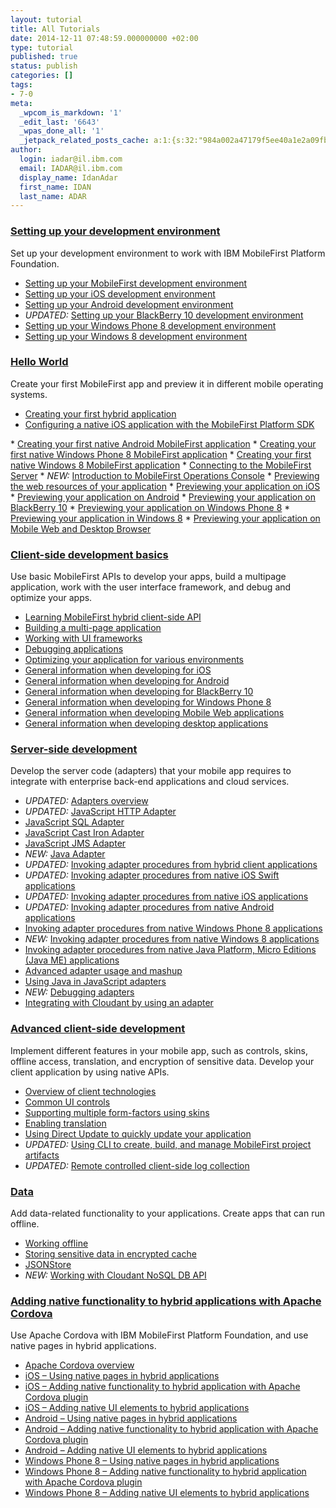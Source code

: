 ```yaml
---
layout: tutorial
title: All Tutorials
date: 2014-12-11 07:48:59.000000000 +02:00
type: tutorial
published: true
status: publish
categories: []
tags:
- 7-0
meta:
  _wpcom_is_markdown: '1'
  _edit_last: '6643'
  _wpas_done_all: '1'
  _jetpack_related_posts_cache: a:1:{s:32:"984a002a47179f5ee40a1e2a09fbfe45";a:2:{s:7:"expires";i:1442502612;s:7:"payload";a:3:{i:0;a:1:{s:2:"id";i:9560;}i:1;a:1:{s:2:"id";i:5445;}i:2;a:1:{s:2:"id";i:10397;}}}}
author:
  login: iadar@il.ibm.com
  email: IADAR@il.ibm.com
  display_name: IdanAdar
  first_name: IDAN
  last_name: ADAR
---
```


### <a href="{{site.baseurl}}/tutorials/en/foundation/7.0/setting-up-your-development-environment/">Setting up your development environment</a>
Set up your development environment to work with IBM MobileFirst Platform Foundation.

* <a href="{{site.baseurl}}/tutorials/en/foundation/7.0/setting-up-your-development-environment/setting-mobilefirst-development-environment/">Setting up your MobileFirst development environment</a>
* <a href="{{site.baseurl}}/tutorials/en/foundation/7.0/setting-up-your-development-environment/setting-ios-development-environment/">Setting up your iOS development environment</a>
* <a href="{{site.baseurl}}/tutorials/en/foundation/7.0/setting-up-your-development-environment/setting-android-development-environment/">Setting up your Android development environment</a>
* <em>UPDATED:</em> <a href="{{site.baseurl}}/tutorials/en/foundation/7.0/setting-up-your-development-environment/setting-blackberry-10-development-environment/">Setting up your BlackBerry 10 development environment</a>
* <a href="{{site.baseurl}}/tutorials/en/foundation/7.0/setting-up-your-development-environment/setting-windows-phone-8-development-environment/">Setting up your Windows Phone 8 development environment</a>
* <a href="{{site.baseurl}}/tutorials/en/foundation/7.0/setting-up-your-development-environment/setting-windows-phone-8-development-environment/">Setting up your Windows 8 development environment</a>

### <a href="{{site.baseurl}}/tutorials/en/foundation/7.0/hello-world/">Hello World</a>
Create your first MobileFirst app and preview it in different mobile operating systems.

* <a href="{{site.baseurl}}/tutorials/en/foundation/7.0/hello-world/creating-your-first-hybrid-application/">Creating your first hybrid application</a>
* <a href="{{site.baseurl}}/tutorials/en/foundation/7.0/hello-world/configuring-a-native-ios-with-the-mfp-sdk/"> Configuring a native iOS application with the MobileFirst Platform SDK<br />
 </a>
* <a href="{{site.baseurl}}/tutorials/en/foundation/7.0/hello-world/creating-first-native-android-mobilefirst-application/">Creating your first native Android MobileFirst application</a>
* <a href="{{site.baseurl}}/tutorials/en/foundation/7.0/hello-world/creating-first-native-windows-phone-8-mobilefirst-application/">Creating your first native Windows Phone 8 MobileFirst application</a>
* <a href="{{site.baseurl}}/tutorials/en/foundation/7.0/hello-world/creating-first-native-windows-8-mobilefirst-application/">Creating your first native Windows 8 MobileFirst application</a>
* <a href="{{site.baseurl}}/tutorials/en/foundation/7.0/hello-world/connecting-to-the-mobilefirst-server/">Connecting to the MobileFirst Server</a>
* <em>NEW:</em> <a href="{{site.baseurl}}/tutorials/en/foundation/7.0/hello-world/mobilefirst-console/">Introduction to MobileFirst Operations Console</a>
* <a href="{{site.baseurl}}/tutorials/en/foundation/7.0/hello-world/previewing-applications-web-resources/">Previewing the web resources of your application</a>
* <a href="{{site.baseurl}}/tutorials/en/foundation/7.0/hello-world/previewing-application-ios/">Previewing your application on iOS</a>
* <a href="{{site.baseurl}}/tutorials/en/foundation/7.0/hello-world/previewing-application-android/">Previewing your application on Android</a>
* <a href="{{site.baseurl}}/tutorials/en/foundation/7.0/hello-world/previewing-application-blackberry-10">Previewing your application on BlackBerry 10</a>
* <a href="{{site.baseurl}}/tutorials/en/foundation/7.0/hello-world/previewing-application-windows-phone-8/">Previewing your application on Windows Phone 8</a>
* <a href="{{site.baseurl}}/tutorials/en/foundation/7.0/hello-world/previewing-application-windows-8/">Previewing your application in Windows 8</a>
* <a href="{{site.baseurl}}/tutorials/en/foundation/7.0/hello-world/previewing-application-mobile-web-desktop-browser/">Previewing your application on Mobile Web and Desktop Browser</a>

### <a href="{{site.baseurl}}/tutorials/en/foundation/7.0/client-side-development-basics/">Client-side development basics</a>
Use basic MobileFirst APIs to develop your apps, build a multipage application, work with the user interface framework, and debug and optimize your apps.

* <a href="{{site.baseurl}}/tutorials/en/foundation/7.0/client-side-development-basics/learning-mobilefirst-hybrid-client-side-api/">Learning MobileFirst hybrid client-side API</a>
* <a href="{{site.baseurl}}/tutorials/en/foundation/7.0/client-side-development-basics/building-multi-page-application/">Building a multi-page application</a>
* <a href="{{site.baseurl}}/tutorials/en/foundation/7.0/client-side-development-basics/working-ui-frameworks/">Working with UI frameworks</a>
* <a href="{{site.baseurl}}/tutorials/en/foundation/7.0/client-side-development-basics/debugging-applications/">Debugging applications</a>
* <a href="{{site.baseurl}}/tutorials/en/foundation/7.0/client-side-development-basics/optimizing-application-various-environments/">Optimizing your application for various environments</a>
* <a href="{{site.baseurl}}/tutorials/en/foundation/7.0/client-side-development-basics/general-information-developing-ios/">General information when developing for iOS</a>
* <a href="{{site.baseurl}}/tutorials/en/foundation/7.0/client-side-development-basics/general-information-developing-android/">General information when developing for Android</a>
* <a href="{{site.baseurl}}/tutorials/en/foundation/7.0/client-side-development-basics/general-information-developing-blackberry-10/">General information when developing for BlackBerry 10</a>
* <a href="{{site.baseurl}}/tutorials/en/foundation/7.0/client-side-development-basics/general-information-developing-windows-phone-8/">General information when developing for Windows Phone 8</a>
* <a href="{{site.baseurl}}/tutorials/en/foundation/7.0/client-side-development-basics/general-information-developing-mobile-web-applications/">General information when developing Mobile Web applications</a>
* <a href="{{site.baseurl}}/tutorials/en/foundation/7.0/client-side-development-basics/general-information-developing-desktop-applications/">General information when developing desktop applications</a>

### <a href="{{site.baseurl}}/tutorials/en/foundation/7.0/server-side-development/">Server-side development</a>
Develop the server code (adapters) that your mobile app requires to integrate with enterprise back-end applications and cloud services.

* <em>UPDATED:</em> <a href="{{site.baseurl}}/tutorials/en/foundation/7.0/server-side-development/adapter-framework-overview/">Adapters overview</a>
* <em>UPDATED:</em> <a href="{{site.baseurl}}/tutorials/en/foundation/7.0/server-side-development/js-http-adapter/">JavaScript HTTP Adapter</a>
* <a href="{{site.baseurl}}/tutorials/en/foundation/7.0/server-side-development/js-sql-adapter/">JavaScript SQL Adapter</a>
* <a href="{{site.baseurl}}/tutorials/en/foundation/7.0/server-side-development/js-cast-iron-adapter/">JavaScript Cast Iron Adapter</a>
* <a href="{{site.baseurl}}/tutorials/en/foundation/7.0/server-side-development/js-jms-adapter/">JavaScript JMS Adapter</a>
* <em>NEW:</em> <a href="{{site.baseurl}}/tutorials/en/foundation/7.0/server-side-development/java-adapter/">Java Adapter</a>
* <em>UPDATED:</em> <a href="{{site.baseurl}}/tutorials/en/foundation/7.0/server-side-development/invoking-adapter-procedures-hybrid-client-applications/">Invoking adapter procedures from hybrid client applications</a>
* <em>UPDATED:</em> <a href="{{site.baseurl}}/tutorials/en/foundation/7.0/server-side-development/invoking-adapter-procedures-native-ios-swift-applications/">Invoking adapter procedures from native iOS Swift applications</a>
* <em>UPDATED:</em> <a href="{{site.baseurl}}/tutorials/en/foundation/7.0/server-side-development/invoking-adapter-procedures-native-ios-applications/">Invoking adapter procedures from native iOS applications</a>
* <em>UPDATED:</em> <a href="{{site.baseurl}}/tutorials/en/foundation/7.0/server-side-development/invoking-adapter-procedures-native-android-applications/">Invoking adapter procedures from native Android applications</a>
* <a href="{{site.baseurl}}/tutorials/en/foundation/7.0/server-side-development/invoking-adapter-procedures-native-windows-phone-8-applications/">Invoking adapter procedures from native Windows Phone 8 applications</a>
* <em>NEW:</em> <a href="{{site.baseurl}}/tutorials/en/foundation/7.0/server-side-development/invoking-adapter-procedures-native-windows-8-applications/">Invoking adapter procedures from native Windows 8 applications</a>
* <a href="{{site.baseurl}}/tutorials/en/foundation/7.0/server-side-development/invoking-adapter-procedures-native-java-platform-micro-editions-java-applications/">Invoking adapter procedures from native Java Platform, Micro Editions (Java ME) applications</a>
* <a href="{{site.baseurl}}/tutorials/en/foundation/7.0/server-side-development/advanced-adapter-usage-mashup/">Advanced adapter usage and mashup</a>
* <a href="{{site.baseurl}}/tutorials/en/foundation/7.0/server-side-development/using-java-adapters/">Using Java in JavaScript adapters</a>
* <em>NEW:</em> <a href="{{site.baseurl}}/tutorials/en/foundation/7.0/server-side-development/debugging-adapters/">Debugging adapters</a>
* <a href="{{site.baseurl}}/tutorials/en/foundation/7.0/server-side-development/cloudant/">Integrating with Cloudant by using an adapter</a>

### <a href="{{site.baseurl}}/tutorials/en/foundation/7.0/advanced-client-side-development/">Advanced client-side development</a>
Implement different features in your mobile app, such as controls, skins, offline access, translation, and encryption of sensitive data. Develop your client application by using native APIs.

* <a href="{{site.baseurl}}/tutorials/en/foundation/7.0/advanced-client-side-development/overview-client-technologies/">Overview of client technologies</a>
* <a href="{{site.baseurl}}/tutorials/en/foundation/7.0/advanced-client-side-development/common-ui-controls/">Common UI controls</a>
* <a href="{{site.baseurl}}/tutorials/en/foundation/7.0/advanced-client-side-development/supporting-multiple-form-factors-using-skins/">Supporting multiple form-factors using skins</a>
* <a href="{{site.baseurl}}/tutorials/en/foundation/7.0/advanced-client-side-development/enabling-translation/">Enabling translation</a>
* <a href="{{site.baseurl}}/tutorials/en/foundation/7.0/advanced-client-side-development/using-direct-update-quickly-update-application/">Using Direct Update to quickly update your application</a>
* <em>UPDATED:</em> <a href="{{site.baseurl}}/tutorials/en/foundation/7.0/advanced-client-side-development/using-cli-create-build-manage-project-artifacts/">Using CLI to create, build, and manage MobileFirst project artifacts</a>
* <em>UPDATED:</em> <a href="{{site.baseurl}}/tutorials/en/foundation/7.0/advanced-client-side-development/remote-controlled-client-side-log-collection/">Remote controlled client-side log collection</a>

### <a href="{{site.baseurl}}/tutorials/en/foundation/7.0/data/">Data</a>
Add data-related functionality to your applications. Create apps that can run offline.

* <a href="{{site.baseurl}}/tutorials/en/foundation/7.0/data/working-offline/">Working offline</a>
* <a href="{{site.baseurl}}/tutorials/en/foundation/7.0/data/storing-sensitive-data-encrypted-cache/">Storing sensitive data in encrypted cache</a>
* <a href="{{site.baseurl}}/tutorials/en/foundation/7.0/data/jsonstore/">JSONStore</a>
* <em>NEW:</em> <a href="{{site.baseurl}}/tutorials/en/foundation/7.0/data/cloudant-nosql-db-api/">Working with Cloudant NoSQL DB API</a>

### <a href="{{site.baseurl}}/tutorials/en/foundation/7.0/adding-native-functionality/">Adding native functionality to hybrid applications with Apache Cordova</a>
Use Apache Cordova with IBM MobileFirst Platform Foundation, and use native pages in hybrid applications.

* <a href="{{site.baseurl}}/tutorials/en/foundation/7.0/adding-native-functionality/apache-cordova-overview/">Apache Cordova overview</a>
* <a href="{{site.baseurl}}/tutorials/en/foundation/7.0/adding-native-functionality/ios-using-native-pages-hybrid-applications/">iOS – Using native pages in hybrid applications</a>
* <a href="{{site.baseurl}}/tutorials/en/foundation/7.0/adding-native-functionality/ios-adding-native-functionality-hybrid-application-apache-cordova-plugin/">iOS – Adding native functionality to hybrid application with Apache Cordova plugin</a>
* <a href="{{site.baseurl}}/tutorials/en/foundation/7.0/adding-native-functionality/ios-adding-native-ui-elements-hybrid-applications/">iOS – Adding native UI elements to hybrid applications</a>
* <a href="{{site.baseurl}}/tutorials/en/foundation/7.0/adding-native-functionality/android-using-native-pages-hybrid-applications/">Android – Using native pages in hybrid applications</a>
* <a href="{{site.baseurl}}/tutorials/en/foundation/7.0/adding-native-functionality/android-adding-native-functionality-hybrid-application-apache-cordova-plugin/">Android – Adding native functionality to hybrid application with Apache Cordova plugin</a>
* <a href="{{site.baseurl}}/tutorials/en/foundation/7.0/adding-native-functionality/android-adding-native-ui-elements-hybrid-applications/">Android – Adding native UI elements to hybrid applications</a>
* <a href="{{site.baseurl}}/tutorials/en/foundation/7.0/adding-native-functionality/windows-phone-8-using-native-pages-hybrid-applications/">Windows Phone 8 – Using native pages in hybrid applications</a>
* <a href="{{site.baseurl}}/tutorials/en/foundation/7.0/adding-native-functionality/windows-phone-8-adding-native-functionality-hybrid-application-apache-cordova-plugin/">Windows Phone 8 – Adding native functionality to hybrid application with Apache Cordova plugin</a>
* <a href="{{site.baseurl}}/tutorials/en/foundation/7.0/adding-native-functionality/wp8-adding-native-ui-elements-hybrid-applications/">Windows Phone 8 – Adding native UI elements to hybrid applications</a>
    <!--
* <em>NEW:</em> <a href="{{site.baseurl}}/tutorials/en/foundation/7.0/adding-native-functionality/windows-8-adding-native-functionality-hybrid-application-apache-cordova-plugin/">Windows 8 – Adding native functionality to hybrid application with Apache Cordova plugin</a>-->

### <a href="{{site.baseurl}}/tutorials/en/foundation/7.0/notifications/">Notification</a>
Send notifications to your mobile apps with IBM MobileFirst Platform Foundation.

* <em>UPDATED:</em> <a href="{{site.baseurl}}/tutorials/en/foundation/7.0/notifications/push-notifications-hybrid-applications/">Push notifications in hybrid applications</a>
* <em>UPDATED:</em> <a href="{{site.baseurl}}/tutorials/en/foundation/7.0/notifications/push-notifications-native-ios-applications/">Push notifications in native iOS applications</a>
* <em>UPDATED:</em> <a href="{{site.baseurl}}/tutorials/en/foundation/7.0/notifications/push-notification-native-android-applications/">Push notifications in native Android applications</a>
* <em>UPDATED:</em> <a href="{{site.baseurl}}/tutorials/en/foundation/7.0/notifications/push-notification-native-windows-phone-8-applications/">Push notifications in native Windows Phone 8 applications</a>
* <em>NEW:</em> <a href="{{site.baseurl}}/tutorials/en/foundation/7.0/notifications/push-notification-native-windows-8-applications/">Push notifications in native Windows 8 applications</a>
* <a href="{{site.baseurl}}/tutorials/en/foundation/7.0/notifications/sms-notifications/">SMS Notification</a>
* <a href="{{site.baseurl}}/tutorials/en/foundation/7.0/notifications/two-way-sms-communication/">Two-way SMS communication</a>

### <a href="{{site.baseurl}}/tutorials/en/foundation/7.0/authentication-security/">Authentication and security</a>
Protect your applications and adapter procedures against unauthorized access by using authentication, login modules, and device provisioning.

* <em>UPDATED:</em> <a href="{{site.baseurl}}/tutorials/en/foundation/7.0/authentication-security/authentication-concepts/">Authentication concepts</a>
* <a href="{{site.baseurl}}/tutorials/en/foundation/7.0/authentication-security/form-based-authentication/">Form-based authentication</a>
* <a href="{{site.baseurl}}/tutorials/en/foundation/7.0/authentication-security/adapter-based-authentication/">Adapter-based authentication</a>
* <a href="{{site.baseurl}}/tutorials/en/foundation/7.0/authentication-security/custom-authenticator-login-module/">Custom Authenticator and Login Module</a>
* <a href="{{site.baseurl}}/tutorials/en/foundation/7.0/authentication-security/using-ldap-login-module-to-authenticate-users-with-ldap-server-in-hybrid-applications/">Using LDAP Login Module to authenticate users with LDAP server in hybrid applications</a>
* <a href="{{site.baseurl}}/tutorials/en/foundation/7.0/authentication-security/websphere-ltpa-based-authentication/">WebSphere LTPA-based authentication</a>
* <a href="{{site.baseurl}}/tutorials/en/foundation/7.0/authentication-security/device-provisioning-concepts/">Device provisioning concepts</a>
* <a href="{{site.baseurl}}/tutorials/en/foundation/7.0/authentication-security/custom-device-provisioning/">Custom device provisioning</a>
* <em>UPDATED:</em> <a href="{{site.baseurl}}/tutorials/en/foundation/7.0/authentication-security/application-authenticity-protection/">Application Authenticity Protection</a>
* <a href="{{site.baseurl}}/tutorials/en/foundation/7.0/authentication-security/offline-authentication/">Offline Authentication</a>
* <a href="{{site.baseurl}}/tutorials/en/foundation/7.0/authentication-security/client-x-509-certificate-authentication-user-enrollment/">Client X.509 Certificate Authentication and User Enrollment</a>
* <em>UPDATED:</em> <a href="{{site.baseurl}}/tutorials/en/foundation/7.0/authentication-security/using-mobilefirst-server-authenticate-external-resources/">Using the MobileFirst Server to authenticate external resources</a>

### <a href="{{site.baseurl}}/tutorials/en/foundation/7.0/advanced-topics/">Advanced topics</a>
Develop by using shells, use geolocation services, remotely load dynamic content, test your apps with the Mobile Test Workbench, and more.

* <a href="{{site.baseurl}}/tutorials/en/foundation/7.0/advanced-topics/shell-development-concepts/">Shell development concepts</a>
* <a href="{{site.baseurl}}/tutorials/en/foundation/7.0/advanced-topics/location-services-hybrid-applications/">Location services in hybrid applications</a>
* <a href="{{site.baseurl}}/tutorials/en/foundation/7.0/advanced-topics/location-services-native-android-applications/">Location services in native Android applications</a>
* <a href="{{site.baseurl}}/tutorials/en/foundation/7.0/advanced-topics/location-services-native-ios-applications/">Location services in native iOS applications</a>
* <a href="{{site.baseurl}}/tutorials/en/foundation/7.0/advanced-topics/integrating-server-generated-pages-hybrid-applications/">Integrating server-generated pages in hybrid applications</a>
* <a href="{{site.baseurl}}/tutorials/en/foundation/7.0/advanced-topics/using-mobilefirst-application-container-server-generated-pages/">Using MobileFirst application as a container for server-generated pages</a>
* <a href="{{site.baseurl}}/tutorials/en/foundation/7.0/advanced-topics/container-advanced-pages/">Container for advanced pages</a>
* <a href="{{site.baseurl}}/tutorials/en/foundation/7.0/advanced-topics/accelerating-application-development-reusing-resources/">Accelerating application development by reusing resources</a>
* <a href="{{site.baseurl}}/tutorials/en/foundation/7.0/advanced-topics/testing-mobilefirst-platform-applications-mobile-test-workbench/">Testing MobileFirst applications with IBM MobileFirst Platform Test Workbench</a>
* <a href="{{site.baseurl}}/tutorials/en/foundation/7.0/advanced-topics/device-enrollment/">Device Enrollment</a>
* <em>UPDATED:</em> <a href="{{site.baseurl}}/tutorials/en/foundation/7.0/advanced-topics/working-with-beacons/">Working with Beacons</a>

### <a href="{{site.baseurl}}/tutorials/en/foundation/7.0/moving-production/">Moving to production</a>
Move the apps that you create from your development environment to the production environment.

* <a href="{{site.baseurl}}/tutorials/en/foundation/7.0/moving-production/moving-development-environment-stand-alone-qa-production-servers/">Moving from development environment to stand-alone QA and production servers</a>
* <em>UPDATED:</em> <a href="{{site.baseurl}}/tutorials/en/foundation/7.0/moving-production/operational-analytics/">Operational Analytics</a>
* <a href="{{site.baseurl}}/tutorials/en/foundation/7.0/moving-production/reports-analytics/">Reports and analytics</a>
* <a href="{{site.baseurl}}/tutorials/en/foundation/7.0/moving-production/distributing-mobile-applications-application-center/">Distributing mobile applications with Application Center</a>
